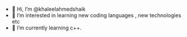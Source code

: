 - 👋 Hi, I’m @khaleelahmedshaik
- 👀 I’m interested in learning new coding languages , new technologies etc
- 🌱 I’m currently learning c++.
